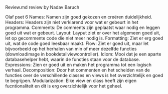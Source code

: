 Review.md
review by Nadav Baruch

Olaf pset 6
Names: Namen zijn goed gekozen en creëren duidelijkheid.
Headers: Headers zijn niet verklarend voor wat er gebeurt in het programma. Comments: De comments zijn geplaatst waar nodig en leggen goed uit wat er gebeurt.
Layout: Layput ziet er over het algemeen goed uit, let op gecommente code die niet meer nodig is.
Formatting: Ziet er erg goed uit, wat de code goed leesbaar maakt.
Flow: Ziet er goed uit, maar let bijvoorbeeld op het herhalen van min of meer dezelfde functies (downloadimage in bookdetailviewcontroller).
Idiom: Mooi dat je een aparte databasehelper hebt, waarin de functies staan voor de database.
Expressions: Zien er goed uit en maken het programma tot een logisch verhaal. 
Decomposition: Door het commenten en het scheiden van de functies over de verschillende classes en views is het overzichtelijk en goed te begrijpen. Modularization: Elke view en class heeft zijn eigen fucntionaliteit en dit is erg overzichtelijk voor het geheel.
